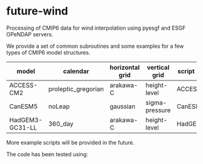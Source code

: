 # future-wind
Processing of CMIP6 data for wind interpolation using pyesgf and ESGF OPeNDAP servers.

We provide a set of common subroutines and some examples for a few types of CMIP6 model structures. 

| model | calendar | horizontal grid | vertical grid | script name | extra comments |
|-------|----------|-----------------|---------------|-------------|----------------|
| ACCESS-CM2 | proleptic_gregorian | arakawa-C | height-level| ACCESS.py|  |
| CanESM5	| noLeap	| gaussian | sigma-pressure | CanESM5.py | |
| HadGEM3-GC31-LL | 360_day	| arakawa-C | height-level | HadGEM.py| very slow server |

More example scripts will be provided in the future.

The code has been tested using:


